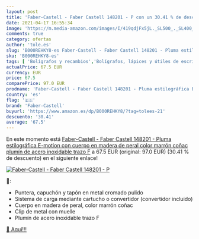 ```yaml
---
layout: post
title: 'Faber-Castell - Faber Castell 148201 - P con un 30.41 % de descuento'
date: 2021-04-17 16:55:34
image: 'https://m.media-amazon.com/images/I/419qdjFx5jL._SL500_._SL400_.jpg'
comments: true
category: ofertas
author: 'tole.es'
slug: 'B000REHKY8-es Faber-Castell - Faber Castell 148201 - Pluma estilográfica...'
sku: 'B000REHKY8-es'
tags: [ 'Bolígrafos y recambios','Bolígrafos, lápices y útiles de escritura','Oficina y papelería','Plumas estilográficas','castell','faber','faber-castell', ]
actualPrice: 67.5 EUR
currency: EUR
price: 67.5
comparePrice: 97.0 EUR
prodname: 'Faber-Castell - Faber Castell 148201 - Pluma estilográfica E-motion  con cuerpo en madera de peral  color marrón coñac  plumín de acero inoxidable  trazo F'
country: 'es'
flag: '🇪🇸'
brand: 'Faber-Castell'
buyurl: 'https://www.amazon.es/dp/B000REHKY8/?tag=tolees-21'
descuento: '30.41'
average: '67.5'
---
```


En este momento está [Faber-Castell - Faber Castell 148201 - Pluma estilográfica E-motion  con cuerpo en madera de peral  color marrón coñac  plumín de acero inoxidable  trazo F](https://www.amazon.es/dp/B000REHKY8/?tag=tolees-21) a 67.5 EUR (original: 97.0 EUR) (30.41 %  de descuento) en el siguiente enlace!

[![Faber-Castell - Faber Castell 148201 - P](https://m.media-amazon.com/images/I/419qdjFx5jL._SL500_._SL400_.jpg)](https://www.amazon.es/dp/B000REHKY8/?tag=tolees-21)

🔎:

- Puntera, capuchón y tapón en metal cromado pulido
- Sistema de carga mediante cartucho o convertidor (convertidor incluido)
- Cuerpo en madera de peral, color marrón coñac
- Clip de metal con muelle
- Plumín de acero inoxidable trazo F

[🛒 Aquí!!!](https://www.amazon.es/dp/B000REHKY8/?tag=tolees-21)
